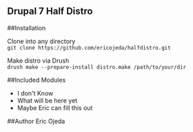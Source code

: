 Drupal 7 Half Distro
--------------------
##Installation
 
Clone into any directory  
`git clone https://github.com/ericojeda/halfdistro.git`
 
Make distro via Drush  
`drush make --prepare-install distro.make /path/to/your/dir`
 
##Included Modules  
  
* I don't Know
* What will be here yet
* Maybe Eric can fill this out
    
##Author
Eric Ojeda
